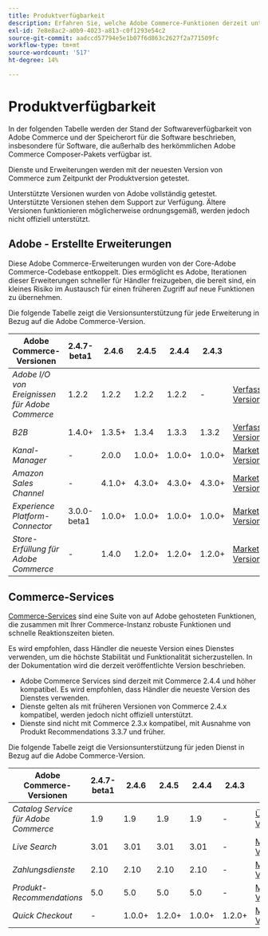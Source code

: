 ```yaml
---
title: Produktverfügbarkeit
description: Erfahren Sie, welche Adobe Commerce-Funktionen derzeit unterstützt werden, und überprüfen Sie deren Kompatibilität mit bestimmten Adobe Commerce-Versionen.
exl-id: 7e8e8ac2-a0b9-4023-a813-c0f1293e54c2
source-git-commit: aadccd57794e5e1b07f6d863c2627f2a771509fc
workflow-type: tm+mt
source-wordcount: '517'
ht-degree: 14%

---
```


# Produktverfügbarkeit

In der folgenden Tabelle werden der Stand der Softwareverfügbarkeit von Adobe Commerce und der Speicherort für die Software beschrieben, insbesondere für Software, die außerhalb des herkömmlichen Adobe Commerce Composer-Pakets verfügbar ist.

Dienste und Erweiterungen werden mit der neuesten Version von Commerce zum Zeitpunkt der Produktversion getestet.

Unterstützte Versionen wurden von Adobe vollständig getestet. Unterstützte Versionen stehen dem Support zur Verfügung. Ältere Versionen funktionieren möglicherweise ordnungsgemäß, werden jedoch nicht offiziell unterstützt.

## Adobe - Erstellte Erweiterungen

Diese Adobe Commerce-Erweiterungen wurden von der Core-Adobe Commerce-Codebase entkoppelt. Dies ermöglicht es Adobe, Iterationen dieser Erweiterungen schneller für Händler freizugeben, die bereit sind, ein kleines Risiko im Austausch für einen früheren Zugriff auf neue Funktionen zu übernehmen.

Die folgende Tabelle zeigt die Versionsunterstützung für jede Erweiterung in Bezug auf die Adobe Commerce-Version.

| **Adobe Commerce-Versionen** | 2.4.7-beta1 | 2.4.6 | 2.4.5 | 2.4.4 | 2.4.3 |                                                                                                                                                                                                                                          |
|----------------------------------------|-------------|--------|--------|--------|--------|------------------------------------------------------------------------------------------------------------------------------------------------------------------------------------------------------------------------------------------|
| _Adobe I/O von Ereignissen für Adobe Commerce_ | 1.2.2 | 1.2.2 | 1.2.2 | 1.2.2 | - | [Verfasser](https://developer.adobe.com/commerce/events/get-started/installation/) <br/>[Versionshinweise](https://developer.adobe.com/commerce/events/get-started/release-notes/) |
| _B2B_ | 1.4.0+ | 1.3.5+ | 1.3.4 | 1.3.3 | 1.3.2 | [Verfasser](https://experienceleague.adobe.com/docs/commerce-admin/b2b/install.html) <br/> [Versionshinweise](https://experienceleague.adobe.com/docs/commerce-admin/b2b/release-notes.html) |
| _Kanal-Manager_ | - | 2.0.0 | 1.0.0+ | 1.0.0+ | 1.0.0+ | [Marketplace](https://commercemarketplace.adobe.com/magento-channel-manager.html)<br/> [Versionshinweise](https://experienceleague.adobe.com/docs/commerce-channels/channel-manager/release-notes.html) |
| _Amazon Sales Channel_ | - | 4.1.0+ | 4.3.0+ | 4.3.0+ | 4.3.0+ | [Marketplace](https://commercemarketplace.adobe.com/magento-module-amazon.html)<br/> [Versionshinweise](https://experienceleague.adobe.com/docs/commerce-channels/amazon/release-notes.html) |
| _Experience Platform-Connector_ | 3.0.0-beta1 | 1.0.0+ | 1.0.0+ | 1.0.0+ | 1.0.0+ | [Marketplace](https://commercemarketplace.adobe.com/magento-experience-platform-connector.html)<br/>[Versionshinweise](https://experienceleague.adobe.com/docs/commerce-merchant-services/experience-platform-connector/release-notes.html) |
| _Store-Erfüllung für Adobe Commerce_ | - | 1.4.0 | 1.2.0+ | 1.2.0+ | 1.2.0+ | [Marketplace](https://commercemarketplace.adobe.com/store-fulfillment-magento-walmart.html)<br/> [Versionshinweise](https://experienceleague.adobe.com/docs/commerce-merchant-services/store-fulfillment/release-notes.html) |

## Commerce-Services

[Commerce-Services](https://experienceleague.adobe.com/docs/commerce-merchant-services/user-guides/home.html) sind eine Suite von auf Adobe gehosteten Funktionen, die zusammen mit Ihrer Commerce-Instanz robuste Funktionen und schnelle Reaktionszeiten bieten.

Es wird empfohlen, dass Händler die neueste Version eines Dienstes verwenden, um die höchste Stabilität und Funktionalität sicherzustellen. In der Dokumentation wird die derzeit veröffentlichte Version beschrieben.

* Adobe Commerce Services sind derzeit mit Commerce 2.4.4 und höher kompatibel. Es wird empfohlen, dass Händler die neueste Version des Dienstes verwenden.
* Dienste gelten als mit früheren Versionen von Commerce 2.4.x kompatibel, werden jedoch nicht offiziell unterstützt.
* Dienste sind nicht mit Commerce 2.3.x kompatibel, mit Ausnahme von Produkt Recommendations 3.3.7 und früher.

Die folgende Tabelle zeigt die Versionsunterstützung für jeden Dienst in Bezug auf die Adobe Commerce-Version.

| **Adobe Commerce-Versionen** | 2.4.7-beta1 | 2.4.6 | 2.4.5 | 2.4.4 | 2.4.3 |                                                                                                                                                                                                                                                |
|--------------------------------------|-------------|--------|--------|--------|--------|------------------------------------------------------------------------------------------------------------------------------------------------------------------------------------------------------------------------------------------------|
| _Catalog Service für Adobe Commerce_ | 1.9 | 1.9 | 1.9 | 1.9 | - | [Übersicht](https://experienceleague.adobe.com/docs/commerce-merchant-services/catalog-service/guide-overview.html)<br/> [Versionshinweise](https://experienceleague.adobe.com/docs/commerce-merchant-services/catalog-service/release-notes.html) |
| _Live Search_ | 3.01 | 3.01 | 3.01 | 3.01 | - | [Marketplace](https://commercemarketplace.adobe.com/magento-live-search.html)<br/>[Versionshinweise](https://experienceleague.adobe.com/docs/commerce-merchant-services/live-search/release-notes.html) |
| _Zahlungsdienste_ | 2.10 | 2.10 | 2.10 | 2.10 | - | [Marketplace](https://commercemarketplace.adobe.com/magento-payment-services.html)<br/> [Versionshinweise](https://commercemarketplace.adobe.com/magento-payment-services.html) |
| _Produkt-Recommendations_ | 5.0 | 5.0 | 5.0 | 5.0 | - | [Marketplace](https://commercemarketplace.adobe.com/magento-product-recommendations.html)<br/> [Versionshinweise](https://experienceleague.adobe.com/docs/commerce-merchant-services/product-recommendations/release-notes.html) |
| _Quick Checkout_ | - | 1.0.0+ | 1.2.0+ | 1.0.0+ | 1.2.0+ | [Marketplace](https://commercemarketplace.adobe.com/magento-quick-checkout.html)<br/> [Versionshinweise](https://experienceleague.adobe.com/docs/commerce-merchant-services/product-recommendations/release-notes.html) |
